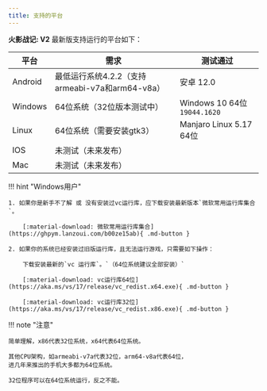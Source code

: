 ```yaml
---
title: 支持的平台
---
```


**火影战记: V2** 最新版支持运行的平台如下：

| 平台    | 需求                                            | 测试通过                     |
| ------- | ----------------------------------------------- | ---------------------------- |
| Android | 最低运行系统4.2.2（支持armeabi-v7a和arm64-v8a） | 安卓 12.0                    |
| Windows | 64位系统（32位版本测试中）                      | Windows 10 64位 `19044.1620` |
| Linux   | 64位系统（需要安装gtk3）                        | Manjaro Linux 5.17 64位      |
| IOS     | 未测试（未来发布）                              |                              |
| Mac     | 未测试（未来发布）                              |                              |

!!! hint "Windows用户"

    1. 如果你是新手不了解 或 没有安装过vc运行库，应下载安装最新版本`微软常用运行库集合`。

        [:material-download: 微软常用运行库集合](https://ghpym.lanzoui.com/b00ze15ab){ .md-button }

    2. 如果你的系统已经安装过旧版运行库，且无法运行游戏，只需要如下操作：

        下载安装最新的`vc 运行库`。`（64位系统建议全部安装）`

        [:material-download: vc运行库64位](https://aka.ms/vs/17/release/vc_redist.x64.exe){ .md-button }

        [:material-download: vc运行库32位](https://aka.ms/vs/17/release/vc_redist.x86.exe){ .md-button }


!!! note "注意"

    简单理解，x86代表32位系统，x64代表64位系统。

    其他CPU架构，如armeabi-v7a代表32位，arm64-v8a代表64位，
    进几年来推出的手机大多都为64位系统。

    32位程序可以在64位系统运行，反之不能。

